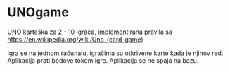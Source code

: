 # UNOgame

UNO kartaška za 2 - 10 igrača, implementirana pravila sa https://en.wikipedia.org/wiki/Uno_(card_game)

Igra se na jednom računalu, igračima su otkrivene karte kada je njihov red. Aplikacija prati bodove tokom igre.
Aplikacija se ne spaja na bazu.
